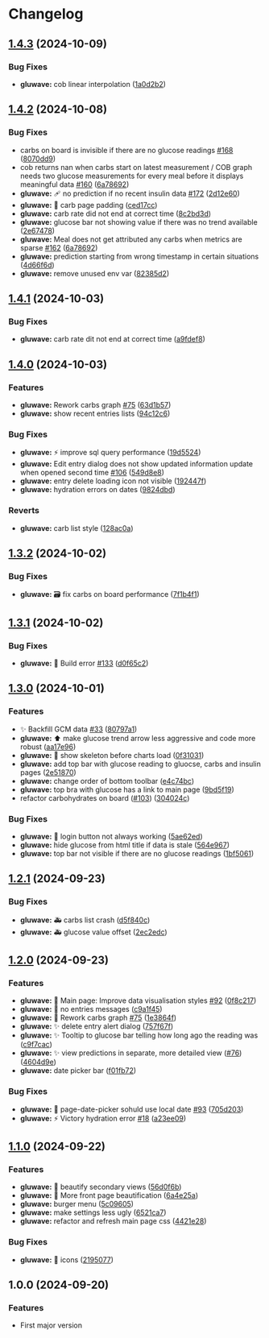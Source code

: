 # Changelog

## [1.4.3](https://github.com/Kalhama/Gluwave/compare/gluwave-v1.4.2...gluwave-v1.4.3) (2024-10-09)


### Bug Fixes

* **gluwave:** cob linear interpolation ([1a0d2b2](https://github.com/Kalhama/Gluwave/commit/1a0d2b291b95e7fbc333bb8493959e0807d81177))

## [1.4.2](https://github.com/Kalhama/Gluwave/compare/gluwave-v1.4.1...gluwave-v1.4.2) (2024-10-08)


### Bug Fixes

* carbs on board is invisible if there are no glucose readings [#168](https://github.com/Kalhama/Gluwave/issues/168) ([8070dd9](https://github.com/Kalhama/Gluwave/commit/8070dd973f5d703b00ddc5c3f76096ff9cb7aa91))
* cob returns nan when carbs start on latest measurement / COB graph needs two glucose measurements for every meal before it displays meaningful data [#160](https://github.com/Kalhama/Gluwave/issues/160) ([6a78692](https://github.com/Kalhama/Gluwave/commit/6a7869222121f51bcb4bed0695822dbb378fdfa3))
* **gluwave:** :adhesive_bandage: no prediction if no recent insulin data [#172](https://github.com/Kalhama/Gluwave/issues/172) ([2d12e60](https://github.com/Kalhama/Gluwave/commit/2d12e60e18715fd084c08ecb6dc2b4ba93dc44d3))
* **gluwave:** :art: carb page padding ([ced17cc](https://github.com/Kalhama/Gluwave/commit/ced17cc83f0c25f1089039e09d67ddf20de9ef8a))
* **gluwave:** carb rate did not end at correct time ([8c2bd3d](https://github.com/Kalhama/Gluwave/commit/8c2bd3de936e557ae77f017ebf4404911f00c2f6))
* **gluwave:** glucose bar not showing value if there was no trend available ([2e67478](https://github.com/Kalhama/Gluwave/commit/2e6747844355e71b8c2a16acbc2ae84118ffa0d5))
* **gluwave:** Meal does not get attributed any carbs when metrics are sparse [#162](https://github.com/Kalhama/Gluwave/issues/162) ([6a78692](https://github.com/Kalhama/Gluwave/commit/6a7869222121f51bcb4bed0695822dbb378fdfa3))
* **gluwave:** prediction starting from wrong timestamp in certain situations ([4d66f6d](https://github.com/Kalhama/Gluwave/commit/4d66f6df80289b03fc73ead3ec9ba98d6a6f3bf8))
* **gluwave:** remove unused env var ([82385d2](https://github.com/Kalhama/Gluwave/commit/82385d201e6f6415fe64ba288fad37b6f623a729))

## [1.4.1](https://github.com/Kalhama/Gluwave/compare/gluwave-v1.4.0...gluwave-v1.4.1) (2024-10-03)


### Bug Fixes

* **gluwave:** carb rate dit not end at correct time ([a9fdef8](https://github.com/Kalhama/Gluwave/commit/a9fdef833328663a85372c0cf50b28c86e3503d1))

## [1.4.0](https://github.com/Kalhama/Gluwave/compare/gluwave-v1.3.2...gluwave-v1.4.0) (2024-10-03)


### Features

* **gluwave:** Rework carbs graph [#75](https://github.com/Kalhama/Gluwave/issues/75) ([63d1b57](https://github.com/Kalhama/Gluwave/commit/63d1b57074000f6bd330f8fbf43c0933703c67ad))
* **gluwave:** show recent entries lists ([94c12c6](https://github.com/Kalhama/Gluwave/commit/94c12c6a90315357339b10c6e1a655fbfad99905))


### Bug Fixes

* **gluwave:** :zap: improve sql query performance ([19d5524](https://github.com/Kalhama/Gluwave/commit/19d5524899f022fe1dec2dcad267164da311f76a))
* **gluwave:** Edit entry dialog does not show updated information update when opened second time [#106](https://github.com/Kalhama/Gluwave/issues/106) ([549d8e8](https://github.com/Kalhama/Gluwave/commit/549d8e82d0e24178d8e1342a7dbffd35a1ecd412))
* **gluwave:** entry delete loading icon not visible ([192447f](https://github.com/Kalhama/Gluwave/commit/192447f5c520779d90445bb5249ec408573811aa))
* **gluwave:** hydration errors on dates ([9824dbd](https://github.com/Kalhama/Gluwave/commit/9824dbd72d958b0a254caf48e513111ed0ceb6ae))


### Reverts

* **gluwave:** carb list style ([128ac0a](https://github.com/Kalhama/Gluwave/commit/128ac0aa6c24eae65b7d9d200eedb87dc28842bf))

## [1.3.2](https://github.com/Kalhama/Gluwave/compare/gluwave-v1.3.1...gluwave-v1.3.2) (2024-10-02)


### Bug Fixes

* **gluwave:** :card_file_box: fix carbs on board performance ([7f1b4f1](https://github.com/Kalhama/Gluwave/commit/7f1b4f1b12c040625d93599b0b0c088adc2b46a7))

## [1.3.1](https://github.com/Kalhama/Gluwave/compare/gluwave-v1.3.0...gluwave-v1.3.1) (2024-10-02)


### Bug Fixes

* **gluwave:** :green_heart: Build error [#133](https://github.com/Kalhama/Gluwave/issues/133) ([d0f65c2](https://github.com/Kalhama/Gluwave/commit/d0f65c2ef1680d1b5dc8e807e7d23ec96f433a61))

## [1.3.0](https://github.com/Kalhama/Gluwave/compare/gluwave-v1.2.1...gluwave-v1.3.0) (2024-10-01)


### Features

* :sparkles: Backfill GCM data [#33](https://github.com/Kalhama/Gluwave/issues/33) ([80797a1](https://github.com/Kalhama/Gluwave/commit/80797a1c6dc484655c49544292066fcd67a95a27))
* **gluwave:** :arrow_up: make glucose trend arrow less aggressive and code more robust ([aa17e96](https://github.com/Kalhama/Gluwave/commit/aa17e9608cd867ef1982155af8b2d967baa449be))
* **gluwave:** :art: show skeleton before charts load ([0f31031](https://github.com/Kalhama/Gluwave/commit/0f31031adf28d974354341f2b19cbaab3692d400))
* **gluwave:** add top bar with glucose reading to gluocse, carbs and insulin pages ([2e51870](https://github.com/Kalhama/Gluwave/commit/2e51870f2c2ce1d3f40b70423072c83c060b342d))
* **gluwave:** change order of bottom toolbar ([e4c74bc](https://github.com/Kalhama/Gluwave/commit/e4c74bcba2a90bffda9696e53df515fbc37a778e))
* **gluwave:** top bra with glucose has a link to main page ([9bd5f19](https://github.com/Kalhama/Gluwave/commit/9bd5f1932125b917d93544d766e2beb3597a5aaf))
* refactor carbohydrates on board ([#103](https://github.com/Kalhama/Gluwave/issues/103)) ([304024c](https://github.com/Kalhama/Gluwave/commit/304024c4f21367eb60390da445488c04116f467c))


### Bug Fixes

* **gluwave:** :bug: login button not always working ([5ae62ed](https://github.com/Kalhama/Gluwave/commit/5ae62ed1d61d0ef63731b001448a3dcaa1eaa104))
* **gluwave:** hide glucose from html title if data is stale ([564e967](https://github.com/Kalhama/Gluwave/commit/564e967e0873ee9ac73f8f999889486078a798f9))
* **gluwave:** top bar not visible if there are no glucose readings ([1bf5061](https://github.com/Kalhama/Gluwave/commit/1bf50611a206e4d4026c95b64874ae9d5a012f0c))

## [1.2.1](https://github.com/Kalhama/Gluwave/compare/gluwave-v1.2.0...gluwave-v1.2.1) (2024-09-23)


### Bug Fixes

* **gluwave:** :ambulance: carbs list crash ([d5f840c](https://github.com/Kalhama/Gluwave/commit/d5f840c6089ef4e9b2e50381a0cac0007e7e4f36))
* **gluwave:** :ambulance: glucose value offset ([2ec2edc](https://github.com/Kalhama/Gluwave/commit/2ec2edcc9b67dc7e00ed6c8cdd2bc351de59e927))

## [1.2.0](https://github.com/Kalhama/Gluwave/compare/gluwave-v1.1.0...gluwave-v1.2.0) (2024-09-23)


### Features

* **gluwave:** :lipstick: Main page: Improve data visualisation styles [#92](https://github.com/Kalhama/Gluwave/issues/92) ([0f8c217](https://github.com/Kalhama/Gluwave/commit/0f8c217b2ae406a52c179e9dc92d4850997020da))
* **gluwave:** :lipstick: no entries messages ([c9a1f45](https://github.com/Kalhama/Gluwave/commit/c9a1f45af5fc77bab84225d0e5501d785598eacc))
* **gluwave:** :lipstick: Rework carbs graph [#75](https://github.com/Kalhama/Gluwave/issues/75) ([1e3864f](https://github.com/Kalhama/Gluwave/commit/1e3864f38362756539e7148efee723a5d24ff311))
* **gluwave:** :sparkles: delete entry alert dialog ([757f67f](https://github.com/Kalhama/Gluwave/commit/757f67fb0c2b865234f4426bbdd589ff0f18b735))
* **gluwave:** :sparkles: Tooltip to glucose bar telling how long ago the reading was ([c9f7cac](https://github.com/Kalhama/Gluwave/commit/c9f7cacab4788f7ae9f2065ac800c947dbaba66b))
* **gluwave:** :sparkles: view predictions in separate, more detailed view ([#76](https://github.com/Kalhama/Gluwave/issues/76)) ([4604d9e](https://github.com/Kalhama/Gluwave/commit/4604d9eb6a2bfdfa58ef3ec9b3673b3f51c64d6f))
* **gluwave:** date picker bar ([f01fb72](https://github.com/Kalhama/Gluwave/commit/f01fb724d0eacdac391f4b9123020febbcc3fb91))


### Bug Fixes

* **gluwave:** :bug: page-date-picker sohuld use local date [#93](https://github.com/Kalhama/Gluwave/issues/93) ([705d203](https://github.com/Kalhama/Gluwave/commit/705d203f65ad6c3e74482b2c2cac6a7680d5735f))
* **gluwave:** :zap: Victory hydration error [#18](https://github.com/Kalhama/Gluwave/issues/18) ([a23ee09](https://github.com/Kalhama/Gluwave/commit/a23ee09ddd5545aa3114cb3cfa5f95be335437b2))

## [1.1.0](https://github.com/Kalhama/Gluwave/compare/gluwave-v1.0.0...gluwave-v1.1.0) (2024-09-22)


### Features

* **gluwave:** :lipstick: beautify secondary views ([56d0f6b](https://github.com/Kalhama/Gluwave/commit/56d0f6b0449b16672d4ae551ea839dedcf019b12))
* **gluwave:** :lipstick: More front page beautification ([6a4e25a](https://github.com/Kalhama/Gluwave/commit/6a4e25a6947e8cbcd6e898a266e540634d729116))
* **gluwave:** burger menu ([5c09605](https://github.com/Kalhama/Gluwave/commit/5c0960513e3b853d3f752a0803e834e3a8eb04e2))
* **gluwave:** make settings less ugly ([6521ca7](https://github.com/Kalhama/Gluwave/commit/6521ca7d71b7b6733352392e8eb1d1b8d59aa628))
* **gluwave:** refactor and refresh main page css ([4421e28](https://github.com/Kalhama/Gluwave/commit/4421e28879d19ffecc6bf3c69211bac49950c588))


### Bug Fixes

* **gluwave:** :lipstick: icons ([2195077](https://github.com/Kalhama/Gluwave/commit/219507725bd18d84efbb5160c881715e4f6aee49))

## 1.0.0 (2024-09-20)

### Features

- First major version
